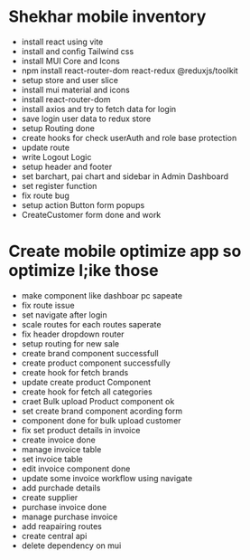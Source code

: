 # Shekhar mobile inventory

- install react using vite
- install and config Tailwind css
- install MUI Core and Icons
- npm install react-router-dom react-redux @reduxjs/toolkit
- setup store and user slice
- install mui material and icons
- install react-router-dom
- install axios and try to fetch data for login
- save login user data to redux store
- setup Routing done
- create hooks for check userAuth and role base protection
- update route
- write Logout Logic
- setup header and footer
- set barchart, pai chart and sidebar in Admin Dashboard
- set register function
- fix route bug
- setup action Button form popups
- CreateCustomer form done and work

# Create mobile optimize app so optimize l;ike those
-   make component like dashboar pc sapeate
-   fix route issue
-   set navigate after login 
-   scale routes for each routes saperate
-   fix header dropdown router
-   setup routing for new sale
-   create brand component successfull
-   create product component successfully
-   create hook for fetch brands
-   update create product Component
-   create hook for fetch all categories
-   craet Bulk upload Product component ok
-   set create brand component acording form
-   component done for bulk upload customer
-   fix set product details in invoice 
-   create invoice done
-   manage invoice table
-   set invoice table
-   edit invoice component done
-   update some invoice workflow using navigate
-   add purchade details
-   create supplier
-   purchase invoice done
-   manage purchase invoice
-   add reapairing routes
-   create central api
-   delete dependency on mui